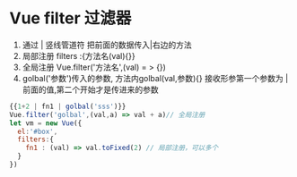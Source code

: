 # Vue filter 过滤器

1. 通过 | 竖线管道符 把前面的数据传入|右边的方法
2. 局部注册 filters :{方法名(val){}}
3. 全局注册 Vue.filter('方法名',(val) = > {})
4. golbal('参数')传入的参数, 方法内golbal(val,参数){} 接收形参第一个参数为 | 前面的值,第二个开始才是传进来的参数

```js
{{1+2 | fn1 | golbal('sss')}}
Vue.filter('golbal',(val,a) => val + a)// 全局注册
let vm = new Vue({
  el:'#box',
  filters:{
​    fn1 : (val) => val.toFixed(2) // 局部注册，可以多个
  }
})
```